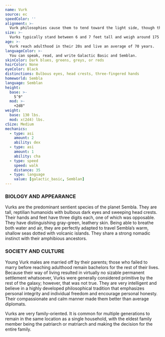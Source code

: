 ```yaml
---
name: Vurk
source: ec
speedColor: ''
alignment: >-
  Vurk philosophies cause them to tend toward the light side, though there are exceptions.
size: >-
  Vurks typically stand between 6 and 7 feet tall and weigh around 175 lbs. Regardless of your position in that range, your size is Medium.
age: >-
  Vurk reach adulthood in their 20s and live an average of 70 years.
languageColor: >-
  You can speak, read, and write Galactic Basic and Semblan. 
skinColor: Dark blues, greens, greys, or reds
hairColor: None
eyeColor: Black
distinctions: Bulbous eyes, head crests, three-fingered hands
homeworld: Sembla
language: Semblan
height:
  base: >-
    5’9"
  mod: >-
    +2d8"
weight:
  base: 130 lbs.
  mod: x(2d4) lbs.
cSize: Medium
mechanics:
  - type: asi
    amount: 2
    ability: dex
  - type: asi
    amount: 1
    ability: cha
  - type: speed
    speed: walk
    distance: 35
  - type: language
    value: [galactic_basic, Semblan]
---
```

### BIOLOGY AND APPEARANCE
Vurks are the predominant sentient species of the planet Sembla. They are tall, reptilian humanoids with bulbous dark eyes and sweeping head crests. Their hands and feet have three digits each, one of which was opposable. They have distinguishing gray-green, leathery skin. Being able to breathe both water and air, they are perfectly adapted to travel Sembla’s warm, shallow seas dotted with volcanic islands. They share a strong nomadic instinct with their amphibious ancestors.

### SOCIETY AND CULTURE
Young Vurk males are married off by their parents; those who failed to marry before reaching adulthood remain bachelors for the rest of their lives. Because their way of living resulted in virtually no sizable permanent settlement whatsoever, Vurks were generally considered primitive by the rest of the galaxy; however, that was not true. They are very intelligent and believe in a highly developed philosophical tradition that emphasizes personal integrity and individual freedom and encourage personal honesty. Their compassionate and calm manner made them better than average diplomats.

Vurks are very family-oriented. It is common for multiple generations to remain in the same location as a single household, with the eldest family member being the patriarch or matriarch and making the decision for the entire family.
    